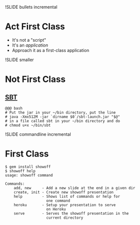 !SLIDE bullets incremental
# Act First Class #
* It's not a "script"
* It's an _application_
* Approach it as a first-class application

!SLIDE smaller
# Not First Class #
## [SBT](http://code.google.com/p/simple-build-tool/wiki/Setup) ##

    @@@ bash
    # Put the jar in your ~/bin directory, put the line
    # java -Xmx512M -jar `dirname $0`/sbt-launch.jar "$@"
    # in a file called sbt in your ~/bin directory and do 
    # chmod u+x ~/bin/sbt

!SLIDE commandline incremental
# First Class #
    $ gem install showoff
    $ showoff help
    usage: showoff command

    Commands:
        add, new     - Add a new slide at the end in a given dir
        create, init - Create new showoff presentation
        help         - Shows list of commands or help for 
                       one command
        heroku       - Setup your presentation to serve 
                       on Heroku
        serve        - Serves the showoff presentation in the 
                       current directory

